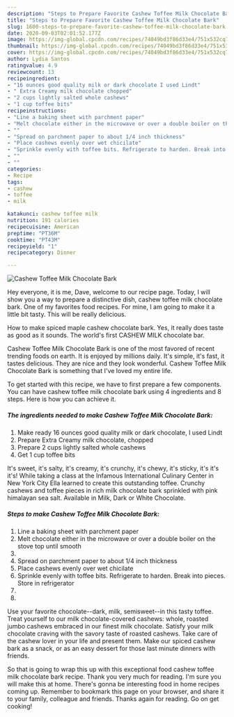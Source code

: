 ```yaml
---
description: "Steps to Prepare Favorite Cashew Toffee Milk Chocolate Bark"
title: "Steps to Prepare Favorite Cashew Toffee Milk Chocolate Bark"
slug: 1600-steps-to-prepare-favorite-cashew-toffee-milk-chocolate-bark
date: 2020-09-03T02:01:52.177Z
image: https://img-global.cpcdn.com/recipes/74049bd3f86d33e4/751x532cq70/cashew-toffee-milk-chocolate-bark-recipe-main-photo.jpg
thumbnail: https://img-global.cpcdn.com/recipes/74049bd3f86d33e4/751x532cq70/cashew-toffee-milk-chocolate-bark-recipe-main-photo.jpg
cover: https://img-global.cpcdn.com/recipes/74049bd3f86d33e4/751x532cq70/cashew-toffee-milk-chocolate-bark-recipe-main-photo.jpg
author: Lydia Santos
ratingvalue: 4.9
reviewcount: 13
recipeingredient:
- "16 ounces good quality milk or dark chocolate I used Lindt"
- " Extra Creamy milk chocolate chopped"
- "2 cups lightly salted whole cashews"
- "1 cup toffee bits"
recipeinstructions:
- "Line a baking sheet with parchment paper"
- "Melt chocolate either in the microwave or over a double boiler on the stove top until smooth"
- ""
- "Spread on parchment paper to about 1/4 inch thickness"
- "Place cashews evenly over wet chicilate"
- "Sprinkle evenly with toffee bits. Refrigerate to harden. Break into pieces. Store in refrigerator"
- ""
- ""
categories:
- Recipe
tags:
- cashew
- toffee
- milk

katakunci: cashew toffee milk 
nutrition: 191 calories
recipecuisine: American
preptime: "PT36M"
cooktime: "PT43M"
recipeyield: "1"
recipecategory: Dinner

---
```



![Cashew Toffee Milk Chocolate Bark](https://img-global.cpcdn.com/recipes/74049bd3f86d33e4/751x532cq70/cashew-toffee-milk-chocolate-bark-recipe-main-photo.jpg)

Hey everyone, it is me, Dave, welcome to our recipe page. Today, I will show you a way to prepare a distinctive dish, cashew toffee milk chocolate bark. One of my favorites food recipes. For mine, I am going to make it a little bit tasty. This will be really delicious.

How to make spiced maple cashew chocolate bark. Yes, it really does taste as good as it sounds. The world&#39;s first CASHEW MILK chocolate bar.

Cashew Toffee Milk Chocolate Bark is one of the most favored of recent trending foods on earth. It is enjoyed by millions daily. It's simple, it's fast, it tastes delicious. They are nice and they look wonderful. Cashew Toffee Milk Chocolate Bark is something that I've loved my entire life.


To get started with this recipe, we have to first prepare a few components. You can have cashew toffee milk chocolate bark using 4 ingredients and 8 steps. Here is how you can achieve it.

<!--inarticleads1-->

##### The ingredients needed to make Cashew Toffee Milk Chocolate Bark:

1. Make ready 16 ounces good quality milk or dark chocolate, I used Lindt
1. Prepare  Extra Creamy milk chocolate, chopped
1. Prepare 2 cups lightly salted whole cashews
1. Get 1 cup toffee bits


It&#39;s sweet, it&#39;s salty, it&#39;s creamy, it&#39;s crunchy, it&#39;s chewy, it&#39;s sticky, it&#39;s it&#39;s it&#39;s! While taking a class at the Infamous International Culinary Center in New York City Ella learned to create this outstanding toffee. Crunchy cashews and toffee pieces in rich milk chocolate bark sprinkled with pink himalayan sea salt. Available in Milk, Dark or White Chocolate. 

<!--inarticleads2-->

##### Steps to make Cashew Toffee Milk Chocolate Bark:

1. Line a baking sheet with parchment paper
1. Melt chocolate either in the microwave or over a double boiler on the stove top until smooth
1. 
1. Spread on parchment paper to about 1/4 inch thickness
1. Place cashews evenly over wet chicilate
1. Sprinkle evenly with toffee bits. Refrigerate to harden. Break into pieces. Store in refrigerator
1. 
1. 


Use your favorite chocolate--dark, milk, semisweet--in this tasty toffee. Treat yourself to our milk chocolate-covered cashews: whole, roasted jumbo cashews embraced in our finest milk chocolate. Satisfy your milk chocolate craving with the savory taste of roasted cashews. Take care of the cashew lover in your life and present them. Make our spiced cashew bark as a snack, or as an easy dessert for those last minute dinners with friends. 

So that is going to wrap this up with this exceptional food cashew toffee milk chocolate bark recipe. Thank you very much for reading. I'm sure you will make this at home. There's gonna be interesting food in home recipes coming up. Remember to bookmark this page on your browser, and share it to your family, colleague and friends. Thanks again for reading. Go on get cooking!
